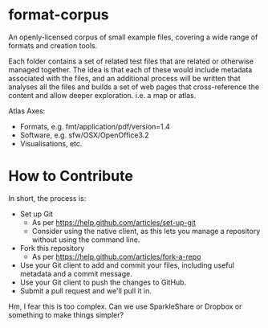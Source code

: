 format-corpus
=============

An openly-licensed corpus of small example files, covering a wide range of formats and creation tools.

Each folder contains a set of related test files that are related or otherwise managed together. The idea is that each of these would include metadata associated with the files, and an additional process will be written that analyses all the files and builds a set of web pages that cross-reference the content and allow deeper exploration. i.e. a map or atlas.

Atlas Axes:
* Formats, e.g. fmt/application/pdf/version=1.4
* Software, e.g. sfw/OSX/OpenOffice3.2
* Visualisations, etc.


How to Contribute
=================

In short, the process is:

 * Set up Git
   * As per https://help.github.com/articles/set-up-git
   * Consider using the native client, as this lets you manage a repository without using the command line.
 * Fork this repository 
   * As per https://help.github.com/articles/fork-a-repo
 * Use your Git client to add and commit your files, including useful metadata and a commit message.
 * Use your Git client to push the changes to GitHub.
 * Submit a pull request and we'll pull it in.

Hm, I fear this is too complex. Can we use SparkleShare or Dropbox or something to make things simpler?



